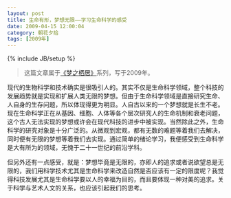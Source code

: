 ```yaml
---
layout: post
title: 生命有形，梦想无限——学习生命科学的感受
date: 2009-04-15 12:00:04
category: 朝花夕拾
tags: [2009年]
---
```

{% include JB/setup %}

> 这篇文章属于[《梦之栖居》](/posts/where-the-dreams-reside/)系列，写于2009年。
	
<!--more-->

现代的生物科学和技术确实是很吸引人的。其实不仅是生命科学领域，整个科技的发展趋势就是实现和扩展人类无限的梦想。但由于生命科学领域是直接研究生命、人自身的生存问题，所以体现得更为明显。人自古以来的一个梦想就是长生不老。现在生命科学正在从基因、细胞、人体等各个层次研究人的生命机制和衰老问题，这个古人无法实现的梦想或许会在现代科技的进步中被实现。当然除此之外，生命科学的研究对象是十分广泛的。从微观到宏观，都有无数的难题等着我们去解决，同时便有无限的梦想等着我们去实现。通过简单的绪论学习，我便感受到生命科学是大有所为的领域，无愧于二十一世纪的前沿学科。

但另外还有一点感受，就是：梦想毕竟是无限的，亦即人的追求或者说欲望总是无限的，我们用科学技术尤其是生命科学来改造自然是否应该有一定的限度呢？我觉得科技发展尤其是生命科学要以人的幸福为目的，而且要体现一种对美的追求。关于科学与艺术人文的关系，也应该引起我们的思考。